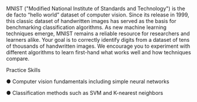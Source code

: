 MNIST (&quot;Modified National Institute of Standards and Technology&quot;) is the de facto “hello
world” dataset of computer vision. Since its release in 1999, this classic dataset of
handwritten images has served as the basis for benchmarking classification algorithms.
As new machine learning techniques emerge, MNIST remains a reliable resource for
researchers and learners alike.
Your goal is to correctly identify digits from a dataset of tens of thousands of
handwritten images. We encourage you to experiment with different algorithms to learn
first-hand what works well and how techniques compare.

Practice Skills

● Computer vision fundamentals including simple neural networks

● Classification methods such as SVM and K-nearest neighbors
